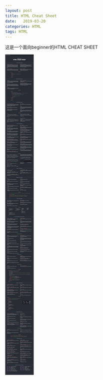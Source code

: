 ```yaml
---
layout: post
title: HTML Cheat Sheet
date:   2019-03-20
categories: HTML
tags: HTML
---
```


这是一个面向beginner的HTML CHEAT SHEET 


![HTML-CHEAT-SHEET](/assets/images/HTML-CHEAT-SHEET.jpg)